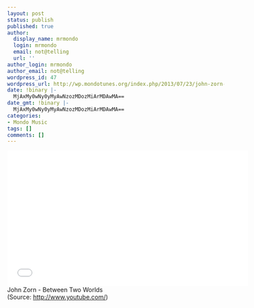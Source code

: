 ```yaml
---
layout: post
status: publish
published: true
author:
  display_name: mrmondo
  login: mrmondo
  email: not@telling
  url: ''
author_login: mrmondo
author_email: not@telling
wordpress_id: 47
wordpress_url: http://wp.mondotunes.org/index.php/2013/07/23/john-zorn-between-two-worlds/
date: !binary |-
  MjAxMy0wNy0yMyAwNzozMDozMiArMDAwMA==
date_gmt: !binary |-
  MjAxMy0wNy0yMyAwNzozMDozMiArMDAwMA==
categories:
- Mondo Music
tags: []
comments: []
---
```

<iframe width="560" height="315" src="//www.youtube.com/embed/1NzjGPPdqO8" frameborder="0"> </iframe>
John Zorn - Between Two Worlds
<div class="attribution">(<span>Source:</span> <a href="http://www.youtube.com/">http://www.youtube.com/</a>)</div>
